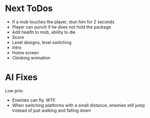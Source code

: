 Next ToDos
==========

* If a mob touches the player, stun him for 2 seconds
* Player can punch if he does not hold the package
* Add health to mob, ability to die
* Score
* Level designs, level switching
* Intro
* Home screen
* Climbing animation

AI Fixes
========

Low prio:
* Enemies can fly. WTF.
* When switching platforms with a small distance, enemies still jump instead of just walking and falling down
